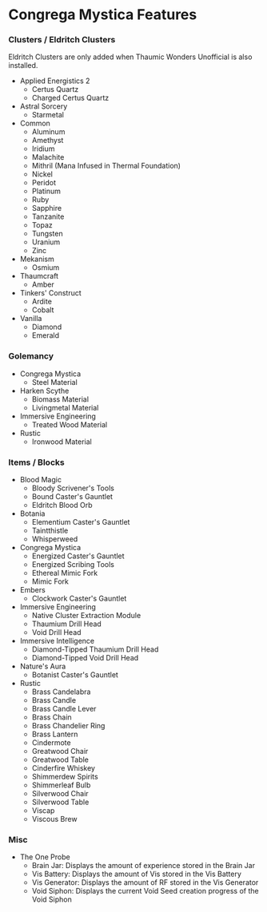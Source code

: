 # Congrega Mystica Features

### Clusters / Eldritch Clusters

Eldritch Clusters are only added when Thaumic Wonders Unofficial is also installed.

- Applied Energistics 2
  - Certus Quartz
  - Charged Certus Quartz
- Astral Sorcery
  - Starmetal
- Common
  - Aluminum
  - Amethyst
  - Iridium
  - Malachite
  - Mithril (Mana Infused in Thermal Foundation)
  - Nickel
  - Peridot
  - Platinum
  - Ruby
  - Sapphire
  - Tanzanite
  - Topaz
  - Tungsten
  - Uranium
  - Zinc
- Mekanism
  - Osmium
- Thaumcraft
  - Amber
- Tinkers' Construct
  - Ardite
  - Cobalt
- Vanilla
  - Diamond
  - Emerald

### Golemancy

- Congrega Mystica
  - Steel Material
- Harken Scythe
  - Biomass Material
  - Livingmetal Material
- Immersive Engineering
  - Treated Wood Material
- Rustic
  - Ironwood Material

### Items / Blocks
- Blood Magic
  - Bloody Scrivener's Tools
  - Bound Caster's Gauntlet
  - Eldritch Blood Orb
- Botania
  - Elementium Caster's Gauntlet
  - Taintthistle
  - Whisperweed
- Congrega Mystica
  - Energized Caster's Gauntlet
  - Energized Scribing Tools
  - Ethereal Mimic Fork
  - Mimic Fork
- Embers
  - Clockwork Caster's Gauntlet
- Immersive Engineering
  - Native Cluster Extraction Module
  - Thaumium Drill Head
  - Void Drill Head
- Immersive Intelligence
  - Diamond-Tipped Thaumium Drill Head
  - Diamond-Tipped Void Drill Head
- Nature's Aura
  - Botanist Caster's Gauntlet
- Rustic
  - Brass Candelabra
  - Brass Candle
  - Brass Candle Lever
  - Brass Chain
  - Brass Chandelier Ring
  - Brass Lantern
  - Cindermote
  - Greatwood Chair
  - Greatwood Table
  - Cinderfire Whiskey
  - Shimmerdew Spirits
  - Shimmerleaf Bulb
  - Silverwood Chair
  - Silverwood Table
  - Viscap
  - Viscous Brew

### Misc

- The One Probe
  - Brain Jar: Displays the amount of experience stored in the Brain Jar
  - Vis Battery: Displays the amount of Vis stored in the Vis Battery
  - Vis Generator: Displays the amount of RF stored in the Vis Generator
  - Void Siphon: Displays the current Void Seed creation progress of the Void Siphon